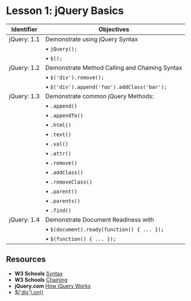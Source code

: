 # Lesson 1: jQuery Basics

Identifier   | Objectives
-------------|------------
jQuery: 1.1  | Demonstrate using jQuery Syntax
             | &bull; `jQuery();`
             | &bull; `$();`
jQuery: 1.2  | Demonstrate Method Calling and Chaining Syntax 
             | &bull; `$('div').remove();`
             | &bull; `$('div').append('foo').addClass('bar');`
jQuery: 1.3  | Demonstrate common jQuery Methods:
             | &bull; `.append()`
             | &bull; `.appendTo()`
             | &bull; `.html()`
             | &bull; `.text()`
             | &bull; `.val()`
             | &bull; `.attr()`
             | &bull; `.remove()`
             | &bull; `.addClass()`
             | &bull; `.removeClass()`
             | &bull; `.parent()`
             | &bull; `.parents()`
             | &bull; `.find()`
jQuery: 1.4  | Demonstrate Document Readiness with
             | &bull; `$(document).ready(function() { ... });`
             | &bull; `$(function() { ... });`

## Resources

- __W3 Schools__ [Syntax](http://www.w3schools.com/jquery/jquery_syntax.asp)
- __W3 Schools__ [Chaining](http://www.w3schools.com/jquery/jquery_chaining.asp)
- __jQuery.com__ [How jQuery Works](http://learn.jquery.com/about-jquery/how-jquery-works/)
- [$('div').on()](https://api.jquery.com/on/)
